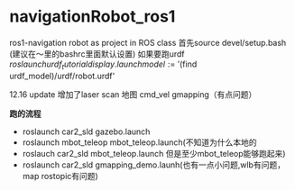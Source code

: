 # navigationRobot_ros1
ros1-navigation robot as project in ROS class
首先source devel/setup.bash (建议在～里的bashrc里面默认设置)
如果要跑urdf $roslaunch urdf_tutorial display.launch model:='$(find urdf_model)/urdf/robot.urdf'

12.16 update 增加了laser scan 地图  cmd_vel gmapping（有点问题）

**跑的流程**

* roslaunch car2_sld gazebo.launch
* roslaunch mbot_teleop mbot_teleop.launch(不知道为什么本地的
* roslauch car2_sld mbot_teleop.launch 但是至少mbot_teleop能够跑起来)
* roslaunch car2_sld gmapping_demo.launh(也有一点小问题,wlb有问题，map rostopic有问题)

